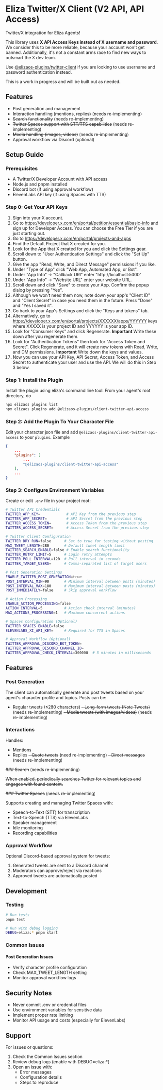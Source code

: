 # Eliza Twitter/X Client (V2 API, API Access)

Twitter/X integration for Eliza Agents!

This library uses **X API Access Keys instead of X username and password**.
We consider this to be more reliable, because your account won't get banned.
Additionally, it's not a constant arms race to find new ways to outsmart the X dev team.

Use [@elizaos-plugins/twitter-client](https://github.com/elizaos-plugins/client-twitter) if you are looking to use username and password authentication instead.

This is a work in progress and will be built out as needed.

## Features

- Post generation and management
- Interaction handling (mentions, ~~replies)~~ (needs re-implementing)
- ~~Search functionality~~ (needs re-implementing)
- ~~Twitter Spaces support with STT/TTS capabilities~~ (needs re-implementing)
- ~~Media handling (images, videos)~~ (needs re-implementing)
- Approval workflow via Discord (optional)

## Setup Guide

### Prerequisites

- A Twitter/X Developer Account with API access
- Node.js and pnpm installed
- Discord bot (if using approval workflow)
- ElevenLabs API key (if using Spaces with TTS)

### Step 0: Get Your API Keys

1. Sign into your X account.
2. Go to https://developer.x.com/en/portal/petition/essential/basic-info and sign up for Developer Access. You can choose the Free Tier if you are just starting out.
3. Go to https://developer.x.com/en/portal/projects-and-apps
4. Find the Default Project that X created for you.
5. Look for the App that X created for you and click the Settings gear.
6. Scroll down to "User Authentication Settings" and click the "Set Up" button.
7. Give the app "Read, Write, and Direct Message" permissions if you like.
8. Under "Type of App" click "Web App, Automated App, or Bot".
9. Under "App Info" -> "Callback URI" enter "http://localhost:5000"
10. Under "App Info" -> "Website URL" enter your website URL.
11. Scroll down and click "Save" to create your App. Confirm the popup dialog by pressing "Yes".
12. Although we won't need them now, note down your app's "Client ID" and "Client Secret" in case you need them in the future. Press "Done" and "Yes I saved it".
13. Go back to your App's Settings and click the "Keys and tokens" tab.
14. Alternatively, go to https://developer.x.com/en/portal/projects/XXXXXX/apps/YYYYYY keys where XXXXX is your project ID and YYYYYY is your app ID.
15. Look for "Consumer Keys" and click Regenerate. **Important** Write these down after you regenerate them.
16. Look for "Authentication Tokens" then look for "Access Token and Secret". Click Regenerate, and it will create new tokens with Read, Write, and DM permissions. **Important** Write down the keys and values.
17. Now you can use your API Key, API Secret, Access Token, and Access Secret to authenticate your user and use the API. We will do this in Step 3 below.   

### Step 1: Install the Plugin

Install the plugin using eliza's command line tool.
From your agent's root directory, do

```bash
npx elizaos plugins list
npx elizaos plugins add @elizaos-plugins/client-twitter-api-access
```

### Step 2: Add the Plugin To Your Character File

Edit your character json file and add `@elizaos-plugins/client-twitter-api-access` to your `plugins`.
Example

```json
{
    ...
    "plugins": [
        ...
        "@elizaos-plugins/client-twitter-api-access"
    ],
    ...
}
```

### Step 3: Configure Environment Variables

Create or edit `.env` file in your project root:

```bash
# Twitter API Credentials
TWITTER_APP_KEY=            # API Key from the previous step
TWITTER_APP_SECRET=         # API Secret from the previous step
TWITTER_ACCESS_TOKEN=       # Access Token from the previous step
TWITTER_ACCESS_SECRET=      # Access Secret from the previous step

# Twitter Client Configuration
TWITTER_DRY_RUN=false      # Set to true for testing without posting
MAX_TWEET_LENGTH=280       # Default tweet length limit
TWITTER_SEARCH_ENABLE=false # Enable search functionality
TWITTER_RETRY_LIMIT=5      # Login retry attempts
TWITTER_POLL_INTERVAL=120  # Poll interval in seconds
TWITTER_TARGET_USERS=      # Comma-separated list of target users

# Post Generation Settings
ENABLE_TWITTER_POST_GENERATION=true
POST_INTERVAL_MIN=90       # Minimum interval between posts (minutes)
POST_INTERVAL_MAX=180      # Maximum interval between posts (minutes)
POST_IMMEDIATELY=false     # Skip approval workflow

# Action Processing
ENABLE_ACTION_PROCESSING=false
ACTION_INTERVAL=5          # Action check interval (minutes)
MAX_ACTIONS_PROCESSING=1   # Maximum concurrent actions

# Spaces Configuration (Optional)
TWITTER_SPACES_ENABLE=false
ELEVENLABS_XI_API_KEY=     # Required for TTS in Spaces

# Approval Workflow (Optional)
TWITTER_APPROVAL_DISCORD_BOT_TOKEN=
TWITTER_APPROVAL_DISCORD_CHANNEL_ID=
TWITTER_APPROVAL_CHECK_INTERVAL=300000  # 5 minutes in milliseconds
```

## Features

### Post Generation

The client can automatically generate and post tweets based on your agent's character profile and topics. Posts can be:
- Regular tweets (≤280 characters)
~~- Long-form tweets (Note Tweets)~~ (needs re-implementing)
~~- Media tweets (with images/videos)~~ (needs re-implementing)

### Interactions

Handles:
- Mentions
- Replies
~~- Quote tweets~~ (need re-implementing)
~~- Direct messages~~ (needs re-implementing)

~~### Search~~ (needs re-implementing)

~~When enabled, periodically searches Twitter for relevant topics and engages with found content.~~

~~### Twitter Spaces~~ (needs re-implementing)

Supports creating and managing Twitter Spaces with:
- Speech-to-Text (STT) for transcription
- Text-to-Speech (TTS) via ElevenLabs
- Speaker management
- Idle monitoring
- Recording capabilities

### Approval Workflow

Optional Discord-based approval system for tweets:
1. Generated tweets are sent to a Discord channel
2. Moderators can approve/reject via reactions
3. Approved tweets are automatically posted

## Development

### Testing

```bash
# Run tests
pnpm test

# Run with debug logging
DEBUG=eliza:* pnpm start
```

### Common Issues

#### Post Generation Issues
- Verify character profile configuration
- Check MAX_TWEET_LENGTH setting
- Monitor approval workflow logs

## Security Notes

- Never commit .env or credential files
- Use environment variables for sensitive data
- Implement proper rate limiting
- Monitor API usage and costs (especially for ElevenLabs)

## Support

For issues or questions:
1. Check the Common Issues section
2. Review debug logs (enable with DEBUG=eliza:*)
3. Open an issue with:
   - Error messages
   - Configuration details
   - Steps to reproduce
